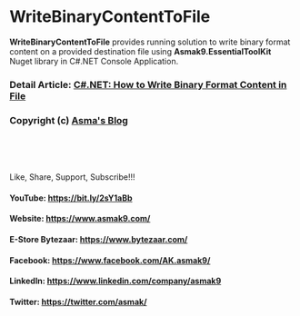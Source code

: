 # WriteBinaryContentToFile
**WriteBinaryContentToFile** provides running solution to write binary format content on a provided destination file using **Asmak9.EssentialToolKit** Nuget library in C#.NET Console Application.

### Detail Article: [C#.NET: How to Write Binary Format Content in File](https://bit.ly/3qO1u2r)

### Copyright (c) [Asma's Blog](https://www.asmak9.com/)

<br/>
<br/>
<br/>

Like, Share, Support, Subscribe!!!

#### YouTube: https://bit.ly/2sY1aBb 

#### Website: https://www.asmak9.com/

#### E-Store Bytezaar: https://www.bytezaar.com/

#### Facebook: https://www.facebook.com/AK.asmak9/

#### LinkedIn: https://www.linkedin.com/company/asmak9

#### Twitter: https://twitter.com/asmak/
